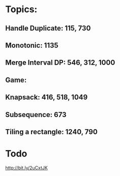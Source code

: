 # Topics:

## Handle Duplicate: 115, 730
## Monotonic: 1135
## Merge Interval DP: 546, 312, 1000
## Game:
## Knapsack: 416, 518, 1049
## Subsequence: 673
## Tiling a rectangle: 1240, 790

# Todo

http://bit.ly/2uCxtJK

